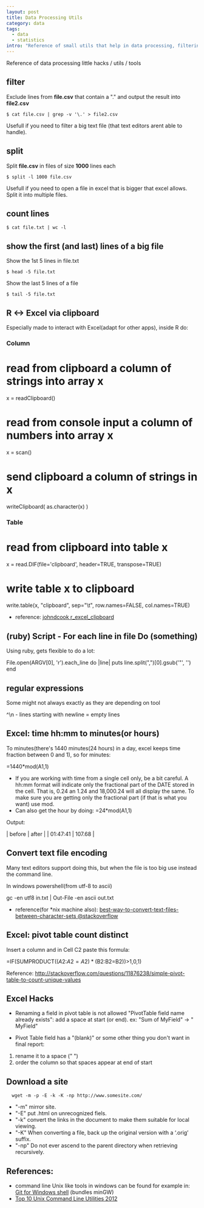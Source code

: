 ```yaml
--- 
layout: post
title: Data Processing Utils
category: data
tags:
  - data
  - statistics
intro: "Reference of small utils that help in data processing, filtering, splitting, etc"
---
```


Reference of data processing little hacks / utils / tools

## filter

Exclude lines from **file.csv** that contain a "." and output the result into **file2.csv**

    $ cat file.csv | grep -v '\.' > file2.csv

Usefull if you need to filter a big text file (that text editors arent able to handle).
  

## split

Split **file.csv** in files of size **1000** lines each

    $ split -l 1000 file.csv

Usefull if you need to open a file in excel that is bigger that excel allows. Split it into multiple files.

## count lines

    $ cat file.txt | wc -l

## show the first (and last) lines of a big file

Show the 1st 5 lines in file.txt

    $ head -5 file.txt

Show the last 5 lines of a file

    $ tail -5 file.txt

## R <-> Excel via clipboard

Especially made to interact with Excel(adapt for other apps), inside R do:
  
  ### Column
  # read from clipboard a column of strings into array x
  x = readClipboard()

  # read from console input a column of numbers into array x
  x = scan()

  # send clipboard a column of strings in x
  writeClipboard( as.character(x) )


  ### Table
  # read from clipboard into table x
  x = read.DIF(file='clipboard', header=TRUE, transpose=TRUE)

  # write table x to clipboard
  write.table(x, "clipboard", sep="\t", row.names=FALSE, col.names=TRUE)

- reference: [johndcook r_excel_clipboard](http://www.johndcook.com/r_excel_clipboard.html)

## (ruby) Script - For each line in file Do (something)

Using ruby, gets flexible to do a lot:

  File.open(ARGV[0], 'r').each_line do |line| 
    puts line.split(",")[0].gsub('"', '')
  end


## regular expressions 

Some might not always exactly as they are depending on tool

^\n - lines starting with newline = empty lines

## Excel: time hh:mm to minutes(or hours)

To minutes(there's 1440 minutes(24 hours) in a day, excel keeps time fraction between 0 and 1), so for minutes:

  =1440*mod(A1,1)

- If you are working with time from a single cell only, be a bit careful. A hh:mm format will indicate only the fractional part of the DATE stored in the cell. That is, 0.24 an 1.24 and 18,000.24 will all display the same. To make sure you are getting only the fractional part (if that is what you want) use mod.
- Can also get the hour by doing: =24*mod(A1,1)

Output:

  | before   | after  |
  | 01:47:41 | 107.68 |


## Convert text file encoding

Many text editors support doing this, but when the file is too big use instead the command line.

In windows powershell(from utf-8 to ascii)

  gc -en utf8 in.txt | Out-File -en ascii out.txt 

- reference(for *nix machine also): [best-way-to-convert-text-files-between-character-sets @stackoverflow](http://stackoverflow.com/questions/64860/best-way-to-convert-text-files-between-character-sets)

## Excel: pivot table count distinct

Insert a column and in Cell C2 paste this formula:

  =IF(SUMPRODUCT(($A$2:$A2=A2)*($B$2:$B2=B2))>1,0,1)

Reference: http://stackoverflow.com/questions/11876238/simple-pivot-table-to-count-unique-values

## Excel Hacks

- Renaming a field in pivot table is not allowed "PivotTable field name already exists": add a space at start (or end).
 ex: "Sum of MyField" -> " MyField"

- Pivot Table field has a "(blank)" or some other thing you don't want in final report: 
 1. rename it to a space (" ")
 2. order the column so that spaces appear at end of start
 

## Download a site

      wget -m -p -E -k -K -np http://www.somesite.com/

- "-m" mirror site.
- "-E" put .html on unrecognized fiels.
- "-k" convert the links in the document to make them suitable for local viewing.
- "-K" When converting a file, back up the original version with a ‘.orig’ suffix.
- "-np" Do not ever ascend to the parent directory when retrieving recursively.

## References:

- command line Unix like tools in windows can be found for example in: [Git for Windows shell](http://msysgit.github.com/) (bundles minGW)
- [Top 10 Unix Command Line Utilities 2012](http://blog.coldflake.com/posts/2012-12-30-Top-10-Unix-Command-Line-Utilities-2012.html)